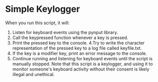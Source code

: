 # Simple Keylogger

When you run this script, it will:

1. Listen for keyboard events using the pynput library.
2. Call the keypressed function whenever a key is pressed.
3. Print the pressed key to the console.
4.Try to write the character representation of the pressed key to a log file called keyfile.txt.
5. If the key is a modifier key, print an error message to the console.
6. Continue running and listening for keyboard events until the script is manually stopped.
Note that this script is a keylogger, and using it to monitor someone's keyboard activity without their consent is likely illegal and unethical.
